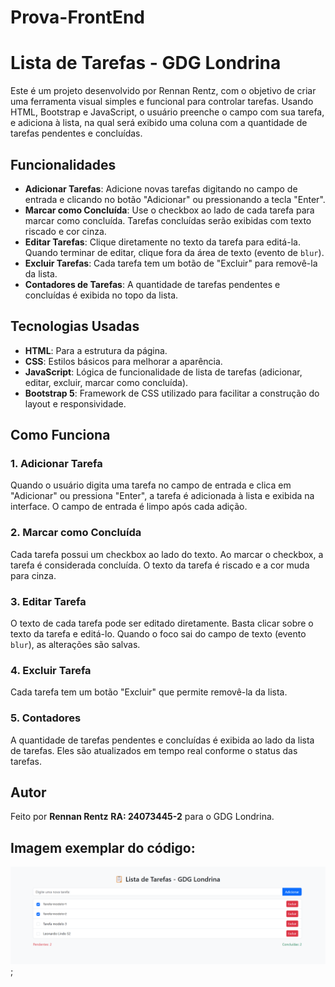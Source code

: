 # Prova-FrontEnd

# Lista de Tarefas - GDG Londrina

Este é um projeto desenvolvido por Rennan Rentz, com o objetivo de criar uma ferramenta visual simples e funcional para controlar tarefas. Usando HTML, Bootstrap e JavaScript, o usuário preenche o campo com sua tarefa, e adiciona à lista, na qual será exibido uma coluna com a quantidade de tarefas pendentes e concluídas.

## Funcionalidades

- **Adicionar Tarefas**: Adicione novas tarefas digitando no campo de entrada e clicando no botão "Adicionar" ou pressionando a tecla "Enter".
- **Marcar como Concluída**: Use o checkbox ao lado de cada tarefa para marcar como concluída. Tarefas concluídas serão exibidas com texto riscado e cor cinza.
- **Editar Tarefas**: Clique diretamente no texto da tarefa para editá-la. Quando terminar de editar, clique fora da área de texto (evento de `blur`).
- **Excluir Tarefas**: Cada tarefa tem um botão de "Excluir" para removê-la da lista.
- **Contadores de Tarefas**: A quantidade de tarefas pendentes e concluídas é exibida no topo da lista.

## Tecnologias Usadas

- **HTML**: Para a estrutura da página.
- **CSS**: Estilos básicos para melhorar a aparência.
- **JavaScript**: Lógica de funcionalidade de lista de tarefas (adicionar, editar, excluir, marcar como concluída).
- **Bootstrap 5**: Framework de CSS utilizado para facilitar a construção do layout e responsividade.


## Como Funciona

### 1. Adicionar Tarefa
Quando o usuário digita uma tarefa no campo de entrada e clica em "Adicionar" ou pressiona "Enter", a tarefa é adicionada à lista e exibida na interface. O campo de entrada é limpo após cada adição.

### 2. Marcar como Concluída
Cada tarefa possui um checkbox ao lado do texto. Ao marcar o checkbox, a tarefa é considerada concluída. O texto da tarefa é riscado e a cor muda para cinza. 

### 3. Editar Tarefa
O texto de cada tarefa pode ser editado diretamente. Basta clicar sobre o texto da tarefa e editá-lo. Quando o foco sai do campo de texto (evento `blur`), as alterações são salvas.

### 4. Excluir Tarefa
Cada tarefa tem um botão "Excluir" que permite removê-la da lista.

### 5. Contadores
A quantidade de tarefas pendentes e concluídas é exibida ao lado da lista de tarefas. Eles são atualizados em tempo real conforme o status das tarefas.

## Autor

Feito por **Rennan Rentz** **RA: 24073445-2** para o GDG Londrina.

## Imagem exemplar do código:

![Lista de Tarefas](print-provaFront.png);


